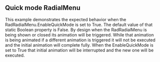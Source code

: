 ## Quick mode RadialMenu
This example demonstrates the expected behavior when the RadRadialMenu.EnableQuickMode is set to True. The default value of that static Boolean property is False. By design when the RadRadialMenu is being shown or closed its animation will be triggered. While that animation is being animated if a different animation is triggered it will not be executed and the initial animation will complete fully. When the EnableQuickMode is set to True that initial animation will be interrupted and the new one will be executed.

[//]: <keywords: EnableQuickMode, animation>